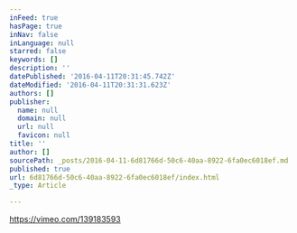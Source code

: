 ```yaml
---
inFeed: true
hasPage: true
inNav: false
inLanguage: null
starred: false
keywords: []
description: ''
datePublished: '2016-04-11T20:31:45.742Z'
dateModified: '2016-04-11T20:31:31.623Z'
authors: []
publisher:
  name: null
  domain: null
  url: null
  favicon: null
title: ''
author: []
sourcePath: _posts/2016-04-11-6d81766d-50c6-40aa-8922-6fa0ec6018ef.md
published: true
url: 6d81766d-50c6-40aa-8922-6fa0ec6018ef/index.html
_type: Article

---
```

https://vimeo.com/139183593